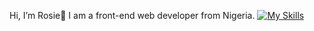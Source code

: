 Hi, I’m Rosie🤭
I am a front-end web developer from Nigeria.
[![My Skills](https://skillicons.dev/icons?i=html,css,js,react,vite)](https://skillicons.dev)
